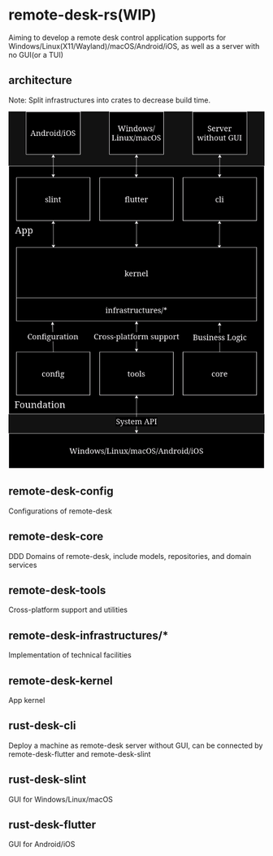 # remote-desk-rs(WIP)

Aiming to develop a remote desk control application supports for Windows/Linux(X11/Wayland)/macOS/Android/iOS, as well as a server with no GUI(or a TUI)

## architecture

Note: Split infrastructures into crates to decrease build time.

![remote-desk-architecture](assets/remote-desk-architecture.png)

## remote-desk-config

Configurations of remote-desk

## remote-desk-core

DDD Domains of remote-desk, include models, repositories, and domain services

## remote-desk-tools

Cross-platform support and utilities

## remote-desk-infrastructures/*

Implementation of technical facilities

## remote-desk-kernel

App kernel

## rust-desk-cli

Deploy a machine as remote-desk server without GUI, can be connected by remote-desk-flutter and remote-desk-slint

## rust-desk-slint

GUI for Windows/Linux/macOS

## rust-desk-flutter

GUI for Android/iOS
